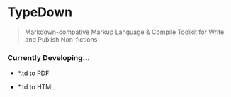 # TypeDown

> Markdown-compative Markup Language & Compile Toolkit for Write and Publish Non-fictions

### Currently Developing...

- \*.td to PDF

- \*.td to HTML
